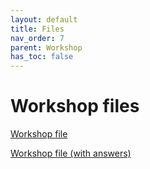 ```yaml
---
layout: default
title: Files
nav_order: 7
parent: Workshop
has_toc: false
---
```


# Workshop files

[Workshop file](loops_conditions.Rmd)

[Workshop file (with answers)](loops_conditions_answers.Rmd)
